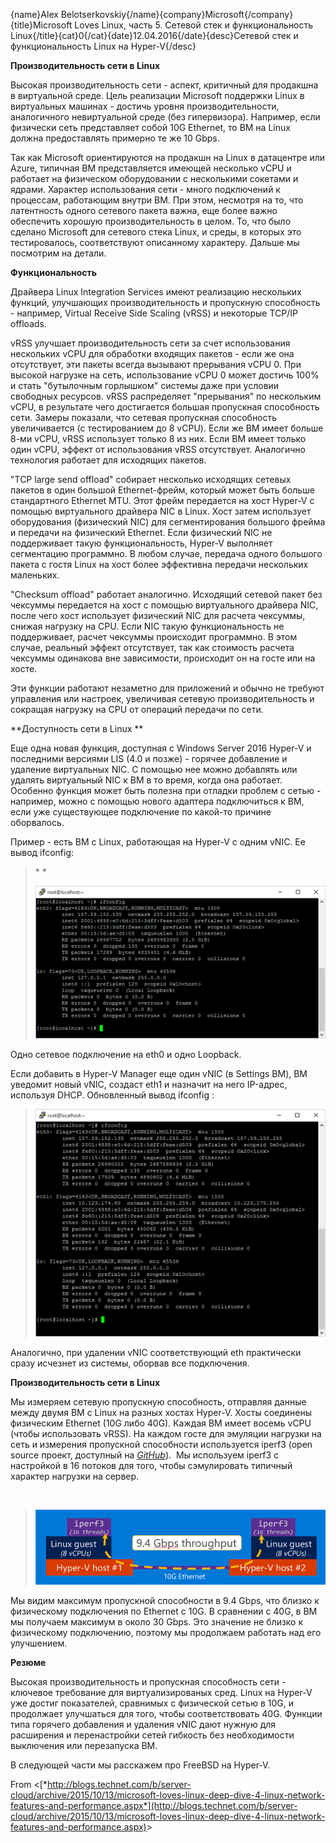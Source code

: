 {name}Alex Belotserkovskiy{/name}{company}Microsoft{/company}{title}Microsoft Loves Linux, часть 5. Сетевой стек и функциональность Linux{/title}{cat}0{/cat}{date}12.04.2016{/date}{desc}Сетевой стек и функциональность
Linux на Hyper-V{/desc}

**Производительность сети в Linux**

Высокая производительность сети - аспект, критичный для продакшна в
виртуальной среде. Цель реализации Microsoft поддержки Linux в
виртуальных машинах - достичь уровня производительности, аналогичного
невиртуальной среде (без гипервизора). Например, если физически сеть
представляет собой 10G Ethernet, то ВМ на Linux должна предоставлять
примерно те же 10 Gbps.

Так как Microsoft ориентируются на продакшн на Linux в датацентре или
Azure, типичная ВМ представляется имеющей несколько vCPU и работает на
физическом оборудовании с несколькими сокетами и ядрами. Характер
использования сети - много подключений к процессам, работающим внутри
ВМ. При этом, несмотря на то, что латентность одного сетевого пакета
важна, еще более важно обеспечить хорошую производительность в целом.
То, что было сделано Microsoft для сетевого стека Linux, и среды, в
которых это тестировалось, соответствуют описанному характеру. Дальше мы
посмотрим на детали.  

**Функциональность**

Драйвера Linux Integration Services имеют реализацию нескольких функций,
улучшающих производительность и пропускную способность - например,
Virtual Receive Side Scaling (vRSS) и некоторые TCP/IP offloads.

vRSS улучшает производительность сети за счет использования нескольких
vCPU для обработки входящих пакетов - если же она отсутствует, эти
пакеты всегда вызывают прерывания vCPU 0. При высокой нагрузке на сеть,
использование vCPU 0 может достичь 100% и стать "бутылочным горлышком"
системы даже при условии свободных ресурсов. vRSS распределяет
"прерывания" по нескольким vCPU, в результате чего достигается большая
пропускная способность сети. Замеры показали, что сетевая пропускная
способность увеличивается (с тестированием до 8 vCPU). Если же ВМ имеет
больше 8-ми vCPU, vRSS использует только 8 из них. Если ВМ имеет только
один vCPU, эффект от использования vRSS отсутствует. Аналогично
технология работает для исходящих пакетов.

"TCP large send offload" собирает несколько исходящих сетевых пакетов в
один большой Ethernet-фрейм, который может быть больше стандартного
Ethernet MTU. Этот фрейм передается на хост Hyper-V с помощью
виртуального драйвера NIC в Linux. Хост затем использует оборудования
(физический NIC) для сегментирования большого фрейма и передачи на
физический Ethernet. Если физический NIC не поддерживает такую
функциональность, Hyper-V выполняет сегментацию программно. В любом
случае, передача одного большого пакета с гостя Linux на хост более
эффективна передачи нескольких маленьких.

"Checksum offload" работает аналогично. Исходящий сетевой пакет без
чексуммы передается на хост с помощью виртуального драйвера NIC, после
чего хост использует физический NIC для расчета чексуммы, снижая
нагрузку на CPU. Если NIC такую функциональность не поддерживает, расчет
чексуммы происходит программно. В этом случае, реальный эффект
отсутствует, так как стоимость расчета чексуммы одинакова вне
зависимости, происходит он на госте или на хосте.

Эти функции работают незаметно для приложений и обычно не требуют
управления или настроек, увеличивая сетевую производительность и
сокращая нагрузку на CPU от операций передачи по сети.

**Доступность сети в Linux **

Еще одна новая функция, доступная с Windows Server 2016 Hyper-V и
последними версиями LIS (4.0 и позже) - горячее добавление и удаление
виртуальных NIC. С помощью нее можно добавлять или удалять виртуальный
NIC к ВМ в то время, когда она работает. Особенно функция может быть
полезна при отладки проблем с сетью - например, можно с помощью нового
адаптера подключиться к ВМ, если уже существующее подключение по
какой-то причине оборвалось.

Пример - есть ВМ с Linux, работающая на Hyper-V с одним vNIC. Ее вывод
ifconfig:

> * *
>
> ![](media/love51.png)

Одно сетевое подключение на eth0 и одно Loopback.

Если добавить в Hyper-V Manager еще один vNIC (в Settings ВМ), ВМ
уведомит новый vNIC, создаст eth1 и назначит на него IP-адрес, используя
DHCP. Обновленный вывод ifconfig :

> ![](media/love52.png)

Аналогично, при удалении vNIC соответствующий eth практически сразу
исчезнет из системы, оборвав все подключения.

**Производительность сети в Linux**

Мы измеряем сетевую пропускную способность, отправляя данные между двумя
ВМ с Linux на разных хостах Hyper-V. Хосты соединены физическим Ethernet
(10G либо 40G). Каждая ВМ имеет восемь vCPU (чтобы использовать vRSS).
На каждом госте для эмуляции нагрузки на сеть и измерения пропускной
способности используется iperf3 (open source проект, доступный на
[*GitHub*](https://github.com/esnet/iperf)).  Мы используем iperf3 с
настройкой в 16 потоков для того, чтобы сэмулировать типичный характер
нагрузки на сервер.

 

> ![](media/love53.png)

Мы видим максимум пропускной способности в 9.4 Gbps, что близко к
физическому подключения по Ethernet с 10G. В сравнении с 40G, в ВМ мы
получаем максимум в около 30 Gbps. Это значение не близко к физическому
подключению, поэтому мы продолжаем работать над его улучшением.

**Резюме**

Высокая производительность и пропускная способность сети - ключевое
требование для виртуализированых сред. Linux на Hyper-V уже достиг
показателей, сравнимых с физической сетью в 10G, и продолжает улучшаться
для того, чтобы соответствовать 40G. Функции типа горячего добавления и
удаления vNIC дают нужную для расширения и перенастройки сетей гибкость
без необходимости выключения или перезапуска ВМ.

В следующей части мы расскажем про FreeBSD на Hyper-V.

From
&lt;[*http://blogs.technet.com/b/server-cloud/archive/2015/10/13/microsoft-loves-linux-deep-dive-4-linux-network-features-and-performance.aspx*](http://blogs.technet.com/b/server-cloud/archive/2015/10/13/microsoft-loves-linux-deep-dive-4-linux-network-features-and-performance.aspx)&gt;
